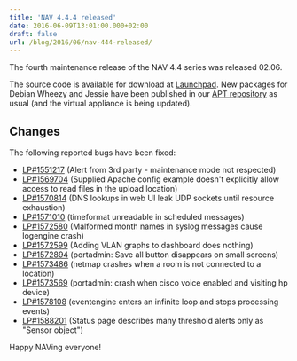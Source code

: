 ```yaml
---
title: 'NAV 4.4.4 released'
date: 2016-06-09T13:01:00.000+02:00
draft: false
url: /blog/2016/06/nav-444-released/
---
```


The fourth maintenance release of the NAV 4.4 series was released 02.06.

The source code is available for download at [Launchpad](https://launchpad.net/nav/4.4/4.4.4). New packages for Debian Wheezy and Jessie have been published in our [APT repository](https://nav.uninett.no/install-instructions/#debian) as usual (and the virtual appliance is being updated).

## Changes

The following reported bugs have been fixed:

*   [LP#1551217](https://bugs.launchpad.net/nav/+bug/1551217/) (Alert from 3rd party - maintenance mode not respected)
*   [LP#1569704](https://bugs.launchpad.net/nav/+bug/1569704/) (Supplied Apache config example doesn't explicitly allow access to read files in the upload location)
*   [LP#1570814](https://bugs.launchpad.net/nav/+bug/1570814/) (DNS lookups in web UI leak UDP sockets until resource exhaustion)
*   [LP#1571010](https://bugs.launchpad.net/nav/+bug/1571010/) (timeformat unreadable in scheduled messages)
*   [LP#1572580](https://bugs.launchpad.net/nav/+bug/1572580/) (Malformed month names in syslog messages cause logengine crash)
*   [LP#1572599](https://bugs.launchpad.net/nav/+bug/1572599/) (Adding VLAN graphs to dashboard does nothing)
*   [LP#1572894](https://bugs.launchpad.net/nav/+bug/1572894/) (portadmin: Save all button disappears on small screens)
*   [LP#1573486](https://bugs.launchpad.net/nav/+bug/1573486/) (netmap crashes when a room is not connected to a location)
*   [LP#1573569](https://bugs.launchpad.net/nav/+bug/1573569/) (portadmin: crash when cisco voice enabled and visiting hp device)
*   [LP#1578108](https://bugs.launchpad.net/nav/+bug/1578108/) (eventengine enters an infinite loop and stops processing events)
*   [LP#1588201](https://bugs.launchpad.net/nav/+bug/1588201/) (Status page describes many threshold alerts only as "Sensor object")

Happy NAVing everyone!
